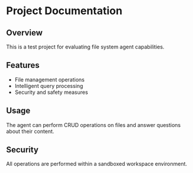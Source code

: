 # Project Documentation

## Overview

This is a test project for evaluating file system agent capabilities.

## Features

- File management operations
- Intelligent query processing
- Security and safety measures

## Usage

The agent can perform CRUD operations on files and answer questions about their content.

## Security

All operations are performed within a sandboxed workspace environment.
